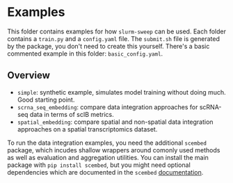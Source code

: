 # Examples
This folder contains examples for how `slurm-sweep` can be used. Each folder contains a `train.py` and a `config.yaml` file. The `submit.sh` file is generated by the package, you don't need to create this yourself. There's a basic commented example in this folder: `basic_config.yaml`.

## Overview
- `simple`: synthetic example, simulates model training without doing much. Good starting point.
- `scrna_seq_embedding`: compare data integration approaches for scRNA-seq data in terms of scIB metrics.
- `spatial_embedding`: compare spatial and non-spatial data integration approaches on a spatial transcriptomics dataset.

To run the data integration examples, you need the additional `scembed` package, which incudes shallow wrappers around comonly used methods as well as evaluation and aggregation utilities. You can install the main package with `pip install scembed`, but you might need optional dependencies which are documented in the `scembed` [documentation](https://scembed.readthedocs.io/en/latest/).
